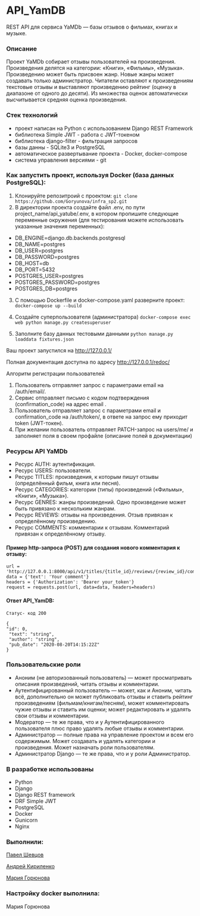 # API_YamDB

REST API для сервиса YaMDb — базы отзывов о фильмах, книгах и музыке.

### Описание

Проект YaMDb собирает отзывы пользователей на произведения. Произведения делятся на категории: «Книги», «Фильмы», «Музыка». Произведению может быть присвоен жанр. Новые жанры может создавать только администратор. Читатели оставляют к произведениям текстовые отзывы и выставляют произведению рейтинг (оценку в диапазоне от одного до десяти). Из множества оценок автоматически высчитывается средняя оценка произведения.

### Стек технологий

* проект написан на Python с использованием Django REST Framework
* библиотека Simple JWT - работа с JWT-токеном
* библиотека django-filter - фильтрация запросов
* базы данны - SQLite3 и PostgreSQL
* автоматическое развертывание проекта - Docker, docker-compose
* система управления версиями - git

### Как запустить проект, используя Docker (база данных PostgreSQL):

1. Клонируйте репозитроий с проектом:
    `git clone https://github.com/Goryunova/infra_sp2.git`
2. В директории проекта создайте файл .env, по пути project_name/api_yatube/.env, в котором пропишите следующие переменные окружения (для тестирования можете использовать указанные значения переменных):
* DB_ENGINE=django.db.backends.postgresql
* DB_NAME=postgres
* DB_USER=postgres
* DB_PASSWORD=postgres
* DB_HOST=db
* DB_PORT=5432
* POSTGRES_USER=postgres
* POSTGRES_PASSWORD=postgres
* POSTGRES_DB=postgres
3. С помощью Dockerfile и docker-compose.yaml разверните проект:
      `docker-compose up --build`
      
4. Создайте суперпользователя (администратора)
      `docker-compose exec web python manage.py createsuperuser`
5. Заполните базу данных тестовыми данными
      `python manage.py loaddata fixtures.json`


Ваш проект запустился на http://127.0.0.1/

Полная документация доступна по адресу http://127.0.0.1/redoc/



Алгоритм регистрации пользователей

1. Пользователь отправляет запрос с параметрами email на /auth/email/.
2. Сервис отправляет письмо с кодом подтверждения (confirmation_code) на адрес email .
3. Пользователь отправляет запрос с параметрами email и confirmation_code на /auth/token/, в ответе на запрос ему приходит token (JWT-токен).
4. При желании пользователь отправляет PATCH-запрос на users/me/ и заполняет поля в своем профайле (описание полей в документации)

### Ресурсы API YaMDb

* Ресурс AUTH: аутентификация.
* Ресурс USERS: пользователи.
* Ресурс TITLES: произведения, к которым пишут отзывы (определённый фильм, книга или песня).
* Ресурс CATEGORIES: категории (типы) произведений («Фильмы», «Книги», «Музыка»).
* Ресурс GENRES: жанры произведений. Одно произведение может быть привязано к нескольким жанрам.
* Ресурс REVIEWS: отзывы на произведения. Отзыв привязан к определённому произведению.
* Ресурс COMMENTS: комментарии к отзывам. Комментарий привязан к определённому отзыву.

#### Пример http-запроса (POST) для создания нового комментария к отзыву:

    url = 'http://127.0.0.1:8000/api/v1/titles/{title_id}/reviews/{review_id}/comments/'
    data = {'text': 'Your comment'}
    headers = {'Authorization': 'Bearer your_token'}
    request = requests.post(url, data=data, headers=headers)

#### Ответ API_YamDB:

    Статус- код 200
    
    {
    "id": 0,
     "text": "string",
     "author": "string",
     "pub_date": "2020-08-20T14:15:22Z"
    }

### Пользовательские роли

* Аноним (не авторизованный пользователь) — может просматривать описания произведений, читать отзывы и комментарии.
* Аутентифицированный пользователь — может, как и Аноним, читать всё, дополнительно он может публиковать отзывы и ставить рейтинг произведениям (фильмам/книгам/песням), может комментировать чужие отзывы и ставить им оценки; может редактировать и удалять свои отзывы и комментарии.
* Модератор — те же права, что и у Аутентифицированного пользователя плюс право удалять любые отзывы и комментарии.
* Администратор — полные права на управление проектом и всем его содержимым. Может создавать и удалять категории и произведения. Может назначать роли пользователям.
* Администратор Django — те же права, что и у роли Администратор.

### В разработке использованы

* Python
* Django
* Django REST framework
* DRF Simple JWT
* PostgreSQL
* Docker
* Gunicorn
* Nginx

### Выполнили:

[Павел Шевцов](https://github.com/ShevtsovPM)

[Андрей Кириленко](https://github.com/Akirosan)

[Мария Горюнова](https://github.com/Goryunova)

### Настройку docker выполнилa:

Мария Горюнова
